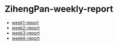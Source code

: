 # ZihengPan-weekly-report
- [week1-report](./week1/week1.md)
- [week2-report](./week2/week2.md)
- [week3-report](./week3/week3.md)
- [week4-report](./week4/week4.md)